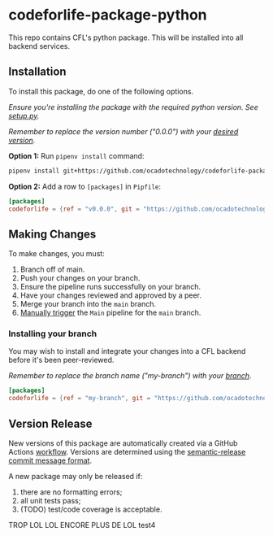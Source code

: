 # codeforlife-package-python

This repo contains CFL's python package. This will be installed into all backend services.

## Installation

To install this package, do one of the following options.

*Ensure you're installing the package with the required python version. See [setup.py](setup.py).*

*Remember to replace the version number ("0.0.0") with your [desired version](https://github.com/ocadotechnology/codeforlife-package-python/releases).*

**Option 1:** Run `pipenv install` command:

```bash
pipenv install git+https://github.com/ocadotechnology/codeforlife-package-python.git@v0.0.0#egg=codeforlife
```

**Option 2:** Add a row to `[packages]` in `Pipfile`:

```toml
[packages]
codeforlife = {ref = "v0.0.0", git = "https://github.com/ocadotechnology/codeforlife-package-python.git"}
```

## Making Changes

To make changes, you must:

1. Branch off of main.
1. Push your changes on your branch.
1. Ensure the pipeline runs successfully on your branch.
1. Have your changes reviewed and approved by a peer.
1. Merge your branch into the `main` branch.
1. [Manually trigger](https://github.com/ocadotechnology/codeforlife-package-python/actions/workflows/main.yml)
the `Main` pipeline for the `main` branch.

### Installing your branch

You may wish to install and integrate your changes into a CFL backend before it's been peer-reviewed.

*Remember to replace the branch name ("my-branch") with your
[branch](https://github.com/ocadotechnology/codeforlife-package-python/branches)*.

```toml
[packages]
codeforlife = {ref = "my-branch", git = "https://github.com/ocadotechnology/codeforlife-package-python.git"}
```

## Version Release

New versions of this package are automatically created via a GitHub Actions [workflow](.github/workflows/python-package.yml). Versions are determined using the [semantic-release commit message format](https://semantic-release.gitbook.io/semantic-release/#commit-message-format).

A new package may only be released if:

1. there are no formatting errors;
1. all unit tests pass;
1. (TODO) test/code coverage is acceptable.

TROP LOL
LOL
ENCORE PLUS DE LOL
test4
